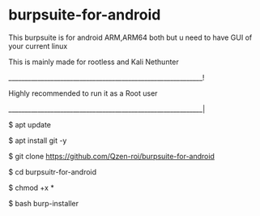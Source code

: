 # burpsuite-for-android
This burpsuite is for android ARM,ARM64 both but u need to have  GUI of your current linux

This is mainly made for rootless and Kali Nethunter






____________________________________________________________!
 
 Highly recommended to run it as a Root user 
 
____________________________________________________________|

$ apt update 

$ apt install git -y

$ git clone https://github.com/Qzen-roi/burpsuite-for-android

$ cd burpsuitr-for-android

$ chmod +x *

$ bash burp-installer
